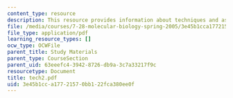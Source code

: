 ```yaml
---
content_type: resource
description: This resource provides information about techniques and assay for.
file: /media/courses/7-28-molecular-biology-spring-2005/3e45b1cca17721570bb122fca380ee0f_tech2.pdf
file_type: application/pdf
learning_resource_types: []
ocw_type: OCWFile
parent_title: Study Materials
parent_type: CourseSection
parent_uid: 63eeefc4-3942-8726-db9a-3c7a33217f9c
resourcetype: Document
title: tech2.pdf
uid: 3e45b1cc-a177-2157-0bb1-22fca380ee0f
---
```

